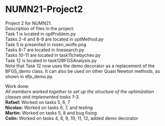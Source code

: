 # NUMN21-Project2
Project 2 for NUMN21.\
Description of files in the project: \
Task 1 is located in optProblem.py \
Tasks 2-4 and 8-9 are located in optMethod.py \
Task 5 is presented in rosen_wolfe.png \
Tasks 6-7 are located in linesearch.py \
Tasks 10-11 are located in task11chebychev.py \
Task 12 is located in task12BFGSAnalysis.py \
Note that Task 12 now uses the demo decorator as a replacement of the BFGS_demo class. It can also be used on other Quasi Newton methods, as shown in dfp_demo.py.

Work done: \
*All members worked together to set up the structure of the optimization classes and implemented tasks 1-3.* \
**Rafael:** Worked on tasks 5, 6, 7 \
**Nicolas:** Worked on tasks 6, 7, and testing \
**Martin:** Worked on tasks 5, 8 and bug fixing \
**Colin:** Worked on tasks 4, 8, 9, 10, 11, 12, added demo decorator
